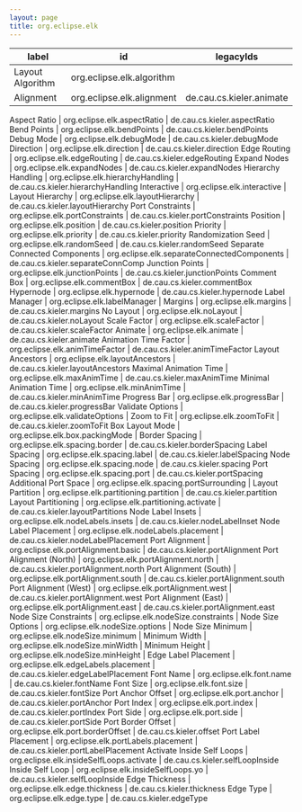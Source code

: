 ```yaml
---
layout: page
title: org.eclipse.elk
---
```



label | id | legacyIds
----- | --- | ---------
Layout Algorithm | org.eclipse.elk.algorithm |
Alignment | org.eclipse.elk.alignment | de.cau.cs.kieler.animate


Aspect Ratio | org.eclipse.elk.aspectRatio | de.cau.cs.kieler.aspectRatio 
Bend Points | org.eclipse.elk.bendPoints | de.cau.cs.kieler.bendPoints 
Debug Mode | org.eclipse.elk.debugMode | de.cau.cs.kieler.debugMode 
Direction | org.eclipse.elk.direction | de.cau.cs.kieler.direction 
Edge Routing | org.eclipse.elk.edgeRouting | de.cau.cs.kieler.edgeRouting 
Expand Nodes | org.eclipse.elk.expandNodes | de.cau.cs.kieler.expandNodes 
Hierarchy Handling | org.eclipse.elk.hierarchyHandling | de.cau.cs.kieler.hierarchyHandling 
Interactive | org.eclipse.elk.interactive | 
Layout Hierarchy | org.eclipse.elk.layoutHierarchy | de.cau.cs.kieler.layoutHierarchy 
Port Constraints | org.eclipse.elk.portConstraints | de.cau.cs.kieler.portConstraints 
Position | org.eclipse.elk.position | de.cau.cs.kieler.position 
Priority | org.eclipse.elk.priority | de.cau.cs.kieler.priority 
Randomization Seed | org.eclipse.elk.randomSeed | de.cau.cs.kieler.randomSeed 
Separate Connected Components | org.eclipse.elk.separateConnectedComponents | de.cau.cs.kieler.separateConnComp 
Junction Points | org.eclipse.elk.junctionPoints | de.cau.cs.kieler.junctionPoints 
Comment Box | org.eclipse.elk.commentBox | de.cau.cs.kieler.commentBox 
Hypernode | org.eclipse.elk.hypernode | de.cau.cs.kieler.hypernode 
Label Manager | org.eclipse.elk.labelManager | 
Margins | org.eclipse.elk.margins | de.cau.cs.kieler.margins 
No Layout | org.eclipse.elk.noLayout | de.cau.cs.kieler.noLayout 
Scale Factor | org.eclipse.elk.scaleFactor | de.cau.cs.kieler.scaleFactor 
Animate | org.eclipse.elk.animate | de.cau.cs.kieler.animate 
Animation Time Factor | org.eclipse.elk.animTimeFactor | de.cau.cs.kieler.animTimeFactor 
Layout Ancestors | org.eclipse.elk.layoutAncestors | de.cau.cs.kieler.layoutAncestors 
Maximal Animation Time | org.eclipse.elk.maxAnimTime | de.cau.cs.kieler.maxAnimTime 
Minimal Animation Time | org.eclipse.elk.minAnimTime | de.cau.cs.kieler.minAnimTime 
Progress Bar | org.eclipse.elk.progressBar | de.cau.cs.kieler.progressBar 
Validate Options | org.eclipse.elk.validateOptions | 
Zoom to Fit | org.eclipse.elk.zoomToFit | de.cau.cs.kieler.zoomToFit 
Box Layout Mode | org.eclipse.elk.box.packingMode | 
Border Spacing | org.eclipse.elk.spacing.border | de.cau.cs.kieler.borderSpacing 
Label Spacing | org.eclipse.elk.spacing.label | de.cau.cs.kieler.labelSpacing 
Node Spacing | org.eclipse.elk.spacing.node | de.cau.cs.kieler.spacing 
Port Spacing | org.eclipse.elk.spacing.port | de.cau.cs.kieler.portSpacing 
Additional Port Space | org.eclipse.elk.spacing.portSurrounding | 
Layout Partition | org.eclipse.elk.partitioning.partition | de.cau.cs.kieler.partition 
Layout Partitioning | org.eclipse.elk.partitioning.activate | de.cau.cs.kieler.layoutPartitions 
Node Label Insets | org.eclipse.elk.nodeLabels.insets | de.cau.cs.kieler.nodeLabelInset 
Node Label Placement | org.eclipse.elk.nodeLabels.placement | de.cau.cs.kieler.nodeLabelPlacement 
Port Alignment | org.eclipse.elk.portAlignment.basic | de.cau.cs.kieler.portAlignment 
Port Alignment (North) | org.eclipse.elk.portAlignment.north | de.cau.cs.kieler.portAlignment.north 
Port Alignment (South) | org.eclipse.elk.portAlignment.south | de.cau.cs.kieler.portAlignment.south 
Port Alignment (West) | org.eclipse.elk.portAlignment.west | de.cau.cs.kieler.portAlignment.west 
Port Alignment (East) | org.eclipse.elk.portAlignment.east | de.cau.cs.kieler.portAlignment.east 
Node Size Constraints | org.eclipse.elk.nodeSize.constraints | 
Node Size Options | org.eclipse.elk.nodeSize.options | 
Node Size Minimum | org.eclipse.elk.nodeSize.minimum | 
Minimum Width | org.eclipse.elk.nodeSize.minWidth | 
Minimum Height | org.eclipse.elk.nodeSize.minHeight | 
Edge Label Placement | org.eclipse.elk.edgeLabels.placement | de.cau.cs.kieler.edgeLabelPlacement 
Font Name | org.eclipse.elk.font.name | de.cau.cs.kieler.fontName 
Font Size | org.eclipse.elk.font.size | de.cau.cs.kieler.fontSize 
Port Anchor Offset | org.eclipse.elk.port.anchor | de.cau.cs.kieler.portAnchor 
Port Index | org.eclipse.elk.port.index | de.cau.cs.kieler.portIndex 
Port Side | org.eclipse.elk.port.side | de.cau.cs.kieler.portSide 
Port Border Offset | org.eclipse.elk.port.borderOffset | de.cau.cs.kieler.offset 
Port Label Placement | org.eclipse.elk.portLabels.placement | de.cau.cs.kieler.portLabelPlacement 
Activate Inside Self Loops | org.eclipse.elk.insideSelfLoops.activate | de.cau.cs.kieler.selfLoopInside 
Inside Self Loop | org.eclipse.elk.insideSelfLoops.yo | de.cau.cs.kieler.selfLoopInside 
Edge Thickness | org.eclipse.elk.edge.thickness | de.cau.cs.kieler.thickness 
Edge Type | org.eclipse.elk.edge.type | de.cau.cs.kieler.edgeType 
